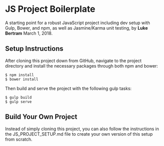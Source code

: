 # JS Project Boilerplate
A starting point for a robust JavaScript project including dev setup with Gulp, Bower, and npm, as well as Jasmine/Karma unit testing, by **Luke Bertram** March 1, 2018.

## Setup Instructions

After cloning this project down from GitHub, navigate to the project directory and install the necessary packages through both npm and bower:

`$ npm install`<br/>
`$ bower install`


Then build and serve the project with the following gulp tasks:


`$ gulp build`<br/>
`$ gulp serve`


## Build Your Own Project

Instead of simply cloning this project, you can also follow the instructions in the JS_PROJECT_SETUP.md file to create your own version of this setup from scratch.
